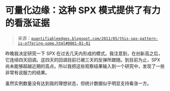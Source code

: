 <!--yml

分类：未分类

日期：2024-05-18 08:58:29

-->

# 可量化边缘：这种 SPX 模式提供了有力的看涨证据

> 来源：[`quantifiableedges.blogspot.com/2011/05/this-spx-pattern-is-offering-some.html#0001-01-01`](http://quantifiableedges.blogspot.com/2011/05/this-spx-pattern-is-offering-some.html#0001-01-01)

昨晚我决定研究一下 SPX 在过去几天内形成的模式。我注意到，在创新高之后，它连续四天回调。这四天的回调目前已被三天的反弹所跟随。到目前为止，SPX 尚未能够超越近期的高点。所以我把这些观察结果输入到一个研究中，发现了一些非常有说服力的结果。

虽然实例数量没有达到我的理想状态，但统计数据似乎明显支持看涨一方。
